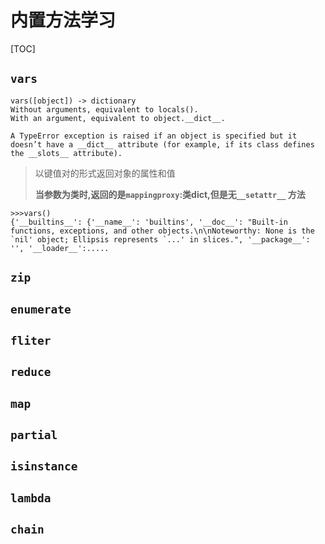 # 内置方法学习

\[TOC\]

## `vars`

```text
vars([object]) -> dictionary
Without arguments, equivalent to locals().
With an argument, equivalent to object.__dict__.

A TypeError exception is raised if an object is specified but it doesn’t have a __dict__ attribute (for example, if its class defines the __slots__ attribute).
```

> 以键值对的形式返回对象的属性和值
>
> **当参数为类时,返回的是`mappingproxy`:类dict,但是无`__setattr__` 方法**

```text
>>>vars()
{'__builtins__': {'__name__': 'builtins', '__doc__': "Built-in functions, exceptions, and other objects.\n\nNoteworthy: None is the `nil' object; Ellipsis represents `...' in slices.", '__package__': '', '__loader__':.....
```

## `zip`

## `enumerate`

## `fliter`

## `reduce`

## `map`

## `partial`

## `isinstance`

## `lambda`

## `chain`

